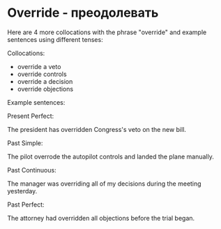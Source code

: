 # Override - преодолевать

Here are 4 more collocations with the phrase "override" and example sentences using different tenses:

Collocations:

- override a veto
- override controls
- override a decision
- override objections

Example sentences:

Present Perfect:

The president has overridden Congress's veto on the new bill.

Past Simple:

The pilot overrode the autopilot controls and landed the plane manually.

Past Continuous:

The manager was overriding all of my decisions during the meeting yesterday.

Past Perfect:

The attorney had overridden all objections before the trial began.
